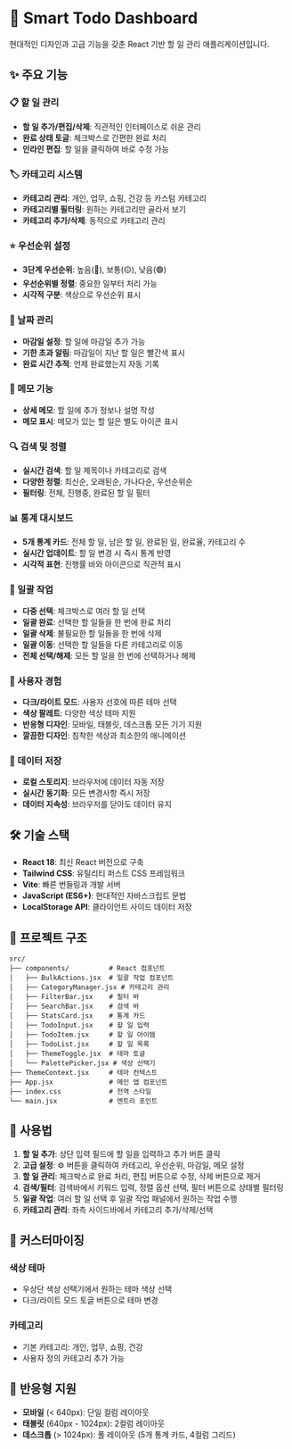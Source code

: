 # 🚀 Smart Todo Dashboard

현대적인 디자인과 고급 기능을 갖춘 React 기반 할 일 관리 애플리케이션입니다.

## ✨ 주요 기능

### 📋 할 일 관리
- **할 일 추가/편집/삭제**: 직관적인 인터페이스로 쉬운 관리
- **완료 상태 토글**: 체크박스로 간편한 완료 처리
- **인라인 편집**: 할 일을 클릭하여 바로 수정 가능

### 🏷️ 카테고리 시스템
- **카테고리 관리**: 개인, 업무, 쇼핑, 건강 등 카스텀 카테고리
- **카테고리별 필터링**: 원하는 카테고리만 골라서 보기
- **카테고리 추가/삭제**: 동적으로 카테고리 관리

### ⭐ 우선순위 설정
- **3단계 우선순위**: 높음(🔴), 보통(🟡), 낮음(🟢)
- **우선순위별 정렬**: 중요한 일부터 처리 가능
- **시각적 구분**: 색상으로 우선순위 표시

### 📅 날짜 관리
- **마감일 설정**: 할 일에 마감일 추가 가능
- **기한 초과 알림**: 마감일이 지난 할 일은 빨간색 표시
- **완료 시간 추적**: 언제 완료했는지 자동 기록

### 📝 메모 기능
- **상세 메모**: 할 일에 추가 정보나 설명 작성
- **메모 표시**: 메모가 있는 할 일은 별도 아이콘 표시

### 🔍 검색 및 정렬
- **실시간 검색**: 할 일 제목이나 카테고리로 검색
- **다양한 정렬**: 최신순, 오래된순, 가나다순, 우선순위순
- **필터링**: 전체, 진행중, 완료된 할 일 필터

### 📊 통계 대시보드
- **5개 통계 카드**: 전체 할 일, 남은 할 일, 완료된 일, 완료율, 카테고리 수
- **실시간 업데이트**: 할 일 변경 시 즉시 통계 반영
- **시각적 표현**: 진행률 바와 아이콘으로 직관적 표시

### 🎯 일괄 작업
- **다중 선택**: 체크박스로 여러 할 일 선택
- **일괄 완료**: 선택한 할 일들을 한 번에 완료 처리
- **일괄 삭제**: 불필요한 할 일들을 한 번에 삭제
- **일괄 이동**: 선택한 할 일들을 다른 카테고리로 이동
- **전체 선택/해제**: 모든 할 일을 한 번에 선택하거나 해제

### 🎨 사용자 경험
- **다크/라이트 모드**: 사용자 선호에 따른 테마 선택
- **색상 팔레트**: 다양한 색상 테마 지원
- **반응형 디자인**: 모바일, 태블릿, 데스크톱 모든 기기 지원
- **깔끔한 디자인**: 침착한 색상과 최소한의 애니메이션

### 💾 데이터 저장
- **로컬 스토리지**: 브라우저에 데이터 자동 저장
- **실시간 동기화**: 모든 변경사항 즉시 저장
- **데이터 지속성**: 브라우저를 닫아도 데이터 유지

## 🛠️ 기술 스택

- **React 18**: 최신 React 버전으로 구축
- **Tailwind CSS**: 유틸리티 퍼스트 CSS 프레임워크
- **Vite**: 빠른 번들링과 개발 서버
- **JavaScript (ES6+)**: 현대적인 자바스크립트 문법
- **LocalStorage API**: 클라이언트 사이드 데이터 저장

## 📁 프로젝트 구조

```
src/
├── components/          # React 컴포넌트
│   ├── BulkActions.jsx  # 일괄 작업 컴포넌트
│   ├── CategoryManager.jsx # 카테고리 관리
│   ├── FilterBar.jsx    # 필터 바
│   ├── SearchBar.jsx    # 검색 바
│   ├── StatsCard.jsx    # 통계 카드
│   ├── TodoInput.jsx    # 할 일 입력
│   ├── TodoItem.jsx     # 할 일 아이템
│   ├── TodoList.jsx     # 할 일 목록
│   ├── ThemeToggle.jsx  # 테마 토글
│   └── PalettePicker.jsx # 색상 선택기
├── ThemeContext.jsx     # 테마 컨텍스트
├── App.jsx              # 메인 앱 컴포넌트
├── index.css            # 전역 스타일
└── main.jsx             # 엔트리 포인트
```

## 🎯 사용법

1. **할 일 추가**: 상단 입력 필드에 할 일을 입력하고 추가 버튼 클릭
2. **고급 설정**: ⚙️ 버튼을 클릭하여 카테고리, 우선순위, 마감일, 메모 설정
3. **할 일 관리**: 체크박스로 완료 처리, 편집 버튼으로 수정, 삭제 버튼으로 제거
4. **검색/필터**: 검색바에서 키워드 입력, 정렬 옵션 선택, 필터 버튼으로 상태별 필터링
5. **일괄 작업**: 여러 할 일 선택 후 일괄 작업 패널에서 원하는 작업 수행
6. **카테고리 관리**: 좌측 사이드바에서 카테고리 추가/삭제/선택

## 🎨 커스터마이징

### 색상 테마
- 우상단 색상 선택기에서 원하는 테마 색상 선택
- 다크/라이트 모드 토글 버튼으로 테마 변경

### 카테고리
- 기본 카테고리: 개인, 업무, 쇼핑, 건강
- 사용자 정의 카테고리 추가 가능

## 📱 반응형 지원

- **모바일** (< 640px): 단일 컬럼 레이아웃
- **태블릿** (640px - 1024px): 2컬럼 레이아웃
- **데스크톱** (> 1024px): 풀 레이아웃 (5개 통계 카드, 4컬럼 그리드)
